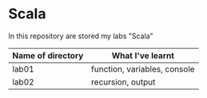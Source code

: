 # Scala
In this repository are stored my labs "Scala"

| Name of directory | What I've learnt  |
|----------|----------|
| lab01    | function, variables, console |
| lab02    | recursion, output | 

